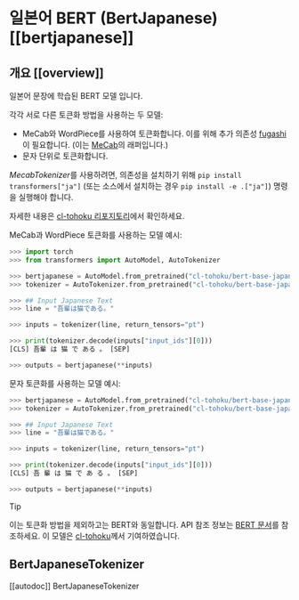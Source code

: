 <!--Copyright 2020 The HuggingFace Team. All rights reserved.

Licensed under the Apache License, Version 2.0 (the "License"); you may not use this file except in compliance with
the License. You may obtain a copy of the License at

http://www.apache.org/licenses/LICENSE-2.0

Unless required by applicable law or agreed to in writing, software distributed under the License is distributed on
an "AS IS" BASIS, WITHOUT WARRANTIES OR CONDITIONS OF ANY KIND, either express or implied. See the License for the
specific language governing permissions and limitations under the License.

⚠️ Note that this file is in Markdown but contain specific syntax for our doc-builder (similar to MDX) that may not be
rendered properly in your Markdown viewer.

-->

# 일본어 BERT (BertJapanese) [[bertjapanese]]

## 개요 [[overview]]

일본어 문장에 학습된 BERT 모델 입니다.

각각 서로 다른 토큰화 방법을 사용하는 두 모델:

- MeCab와 WordPiece를 사용하여 토큰화합니다. 이를 위해 추가 의존성 [fugashi](https://github.com/polm/fugashi)이 필요합니다. (이는 [MeCab](https://taku910.github.io/mecab/)의 래퍼입니다.)
- 문자 단위로 토큰화합니다.

*MecabTokenizer*를 사용하려면, 의존성을 설치하기 위해 `pip install transformers["ja"]` (또는 소스에서 설치하는 경우 `pip install -e .["ja"]`) 명령을 실행해야 합니다.

자세한 내용은 [cl-tohoku 리포지토리](https://github.com/cl-tohoku/bert-japanese)에서 확인하세요.

MeCab과 WordPiece 토큰화를 사용하는 모델 예시:

```python
>>> import torch
>>> from transformers import AutoModel, AutoTokenizer

>>> bertjapanese = AutoModel.from_pretrained("cl-tohoku/bert-base-japanese")
>>> tokenizer = AutoTokenizer.from_pretrained("cl-tohoku/bert-base-japanese")

>>> ## Input Japanese Text
>>> line = "吾輩は猫である。"

>>> inputs = tokenizer(line, return_tensors="pt")

>>> print(tokenizer.decode(inputs["input_ids"][0]))
[CLS] 吾輩 は 猫 で ある 。 [SEP]

>>> outputs = bertjapanese(**inputs)
```

문자 토큰화를 사용하는 모델 예시:

```python
>>> bertjapanese = AutoModel.from_pretrained("cl-tohoku/bert-base-japanese-char")
>>> tokenizer = AutoTokenizer.from_pretrained("cl-tohoku/bert-base-japanese-char")

>>> ## Input Japanese Text
>>> line = "吾輩は猫である。"

>>> inputs = tokenizer(line, return_tensors="pt")

>>> print(tokenizer.decode(inputs["input_ids"][0]))
[CLS] 吾 輩 は 猫 で あ る 。 [SEP]

>>> outputs = bertjapanese(**inputs)
```

> [!TIP]
> 이는 토큰화 방법을 제외하고는 BERT와 동일합니다. API 참조 정보는 [BERT 문서](https://huggingface.co/docs/transformers/main/en/model_doc/bert)를 참조하세요.
> 이 모델은 [cl-tohoku](https://huggingface.co/cl-tohoku)께서 기여하였습니다. 


## BertJapaneseTokenizer

[[autodoc]] BertJapaneseTokenizer
